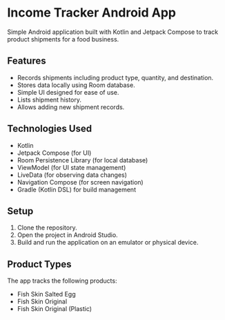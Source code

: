 # Income Tracker Android App

Simple Android application built with Kotlin and Jetpack Compose to track product shipments for a food business.

## Features

*   Records shipments including product type, quantity, and destination.
*   Stores data locally using Room database.
*   Simple UI designed for ease of use.
*   Lists shipment history.
*   Allows adding new shipment records.

## Technologies Used

*   Kotlin
*   Jetpack Compose (for UI)
*   Room Persistence Library (for local database)
*   ViewModel (for UI state management)
*   LiveData (for observing data changes)
*   Navigation Compose (for screen navigation)
*   Gradle (Kotlin DSL) for build management

## Setup

1.  Clone the repository.
2.  Open the project in Android Studio.
3.  Build and run the application on an emulator or physical device.

## Product Types

The app tracks the following products:

*   Fish Skin Salted Egg
*   Fish Skin Original
*   Fish Skin Original (Plastic) 